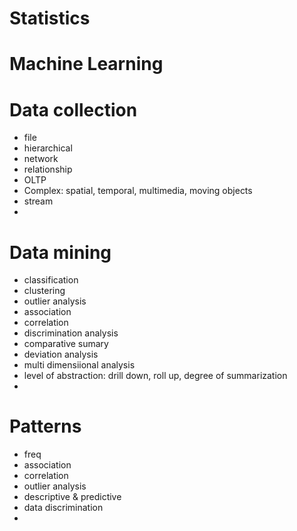 # Statistics 

# Machine Learning 


# Data collection 
- file 
- hierarchical 
- network 
- relationship 
- OLTP 
- Complex: spatial, temporal, multimedia, moving objects
- stream
- 



# Data mining 
- classification 
- clustering
- outlier analysis
- association 
- correlation 
- discrimination analysis
- comparative sumary 
- deviation analysis 
- multi dimensiional analysis
- level of abstraction: drill down, roll up, degree of summarization 
- 



# Patterns
- freq
- association 
- correlation 
- outlier analysis
- descriptive & predictive 
- data discrimination 
- 